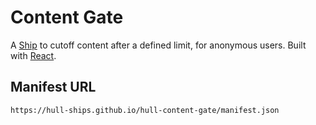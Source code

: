 Content Gate
====================

A [Ship](http://hull.io/ships) to cutoff content after a defined limit, for anonymous users. Built with [React](http://facebook.github.io/react/).

## Manifest URL

    https://hull-ships.github.io/hull-content-gate/manifest.json
